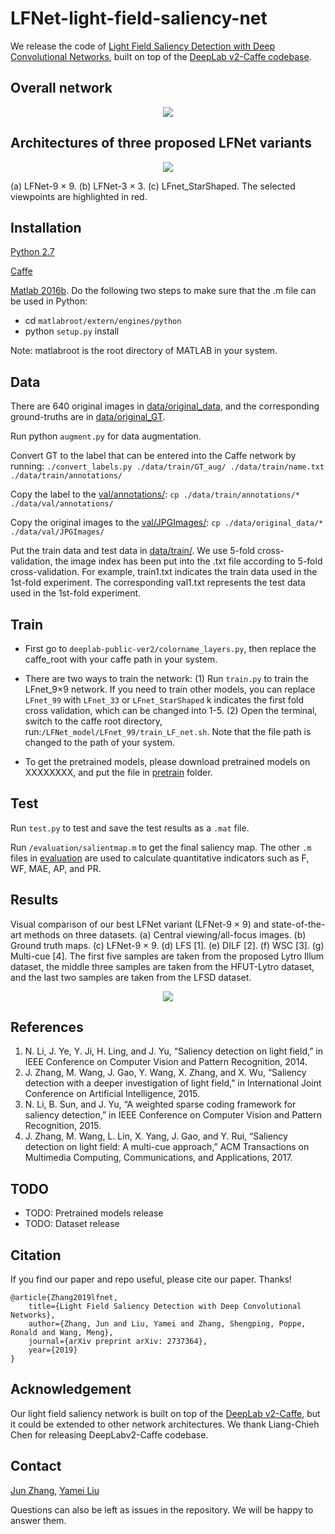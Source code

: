 ﻿# LFNet-light-field-saliency-net

We release the code of [Light Field Saliency Detection with Deep Convolutional Networks](XXXX), built on top of the  [DeepLab v2-Caffe codebase](https://bitbucket.org/aquariusjay/deeplab-public-ver2/src/master/).

## Overall network

<div style="text-align:center"><img src ="https://github.com/YaMeiLiu/LFNet-light-field-saliency-net/raw/master/framework.png" /></div>

## Architectures of three proposed LFNet variants 

<div style="text-align:center"><img src ="https://github.com/YaMeiLiu/LFNet-light-field-saliency-net/raw/master/LFNet.png" /></div>

  (a) LFNet-9 × 9. (b) LFNet-3 × 3. (c) LFnet_StarShaped. The selected viewpoints are highlighted in red.

## Installation

[Python 2.7](https://www.anaconda.com/distribution/) 

[Caffe](https://caffe.berkeleyvision.org/)

[Matlab 2016b](https://www.mathworks.com/products/matlab.html). 
Do the following two steps to make sure that the .m file can be used in Python:
- cd `matlabroot/extern/engines/python` 
- python `setup.py` install

Note: matlabroot is the root directory of MATLAB in your system.


## Data
There are 640 original images in [data/original_data](/data/original_data), and the corresponding ground-truths are in [data/original_GT](/data/original_GT).

Run python `augment.py` for data augmentation.

Convert GT to the label that can be entered into the Caffe network by running:
`./convert_labels.py ./data/train/GT_aug/ ./data/train/name.txt ./data/train/annotations/`

Copy the label to the [val/annotations/](	/data/val/annotations/):
`cp ./data/train/annotations/* ./data/val/annotations/`

Copy the original images to the [val/JPGImages/](/data/val/JPGImages/):
`cp ./data/original_data/* ./data/val/JPGImages/`

Put the train data and test data in [data/train/](/data/train/).
We use 5-fold cross-validation, the image index has been put into the .txt file according to 5-fold cross-validation.
For example, train1.txt indicates the train data used in the 1st-fold experiment. 
The corresponding val1.txt represents the test data used in the 1st-fold experiment.

## Train
* First go to `deeplab-public-ver2/colorname_layers.py`, then
replace the caffe_root with your caffe path in your system. 

* There are two ways to train the network:
(1) Run `train.py` to train the LFnet_9×9 network.
If you need to train other models, you can replace 	`LFnet_99` with `LFnet_33` or `LFnet_StarShaped`
k indicates the first fold cross validation, which can be changed into 1-5.
(2) Open the terminal, switch to the caffe root directory, 
run:`/LFNet_model/LFnet_99/train_LF_net.sh`. 
Note that the file path is changed to the path of your system.

* To get the pretrained models, please download pretrained models on XXXXXXXX, and put the file in  [pretrain](/pretrain) folder.

## Test

Run `test.py` to test and save the test results as a `.mat` file.

Run `/evaluation/salientmap.m` to get the final saliency map. The other `.m` files in [evaluation](	/evaluation/) are used to calculate quantitative indicators such as F,  WF,  MAE,  AP, and PR.


## Results

Visual comparison of our best LFNet variant (LFNet-9 × 9) and state-of-the-art methods on three datasets. (a) Central viewing/all-focus images. (b) Ground truth maps. (c) LFNet-9 × 9. (d) LFS [1]. (e) DILF [2]. (f) WSC [3]. (g) Multi-cue [4]. The first five samples are taken from the proposed Lytro Illum dataset, the middle three samples are taken from the HFUT-Lytro dataset, and the last two samples are taken from the LFSD dataset.

<div style="text-align:center"><img src ="https://github.com/YaMeiLiu/LFNet-light-field-saliency-net/raw/master/result.png" /></div>


## References
1. N. Li, J. Ye, Y. Ji, H. Ling, and J. Yu, “Saliency detection on light field,” in IEEE Conference on Computer Vision and Pattern Recognition, 2014.
2. J. Zhang, M. Wang, J. Gao, Y. Wang, X. Zhang, and X. Wu, “Saliency detection with a deeper investigation of light field,” in International Joint Conference on Artificial Intelligence, 2015.
3. N. Li, B. Sun, and J. Yu, “A weighted sparse coding framework for saliency detection,” in IEEE Conference on Computer Vision and Pattern Recognition, 2015.
4. J. Zhang, M. Wang, L. Lin, X. Yang, J. Gao, and Y. Rui, “Saliency detection on light field: A multi-cue approach,” ACM Transactions on Multimedia Computing, Communications, and Applications, 2017.

## TODO
-   TODO: Pretrained models release
-   TODO: Dataset release

## Citation

If you find our paper and repo useful, please cite our paper. Thanks!

```
@article{Zhang2019lfnet,
    title={Light Field Saliency Detection with Deep Convolutional Networks},
    author={Zhang, Jun and Liu, Yamei and Zhang, Shengping, Poppe, Ronald and Wang, Meng},
    journal={arXiv preprint arXiv: 2737364},
    year={2019}
}  
```

## Acknowledgement

Our light field saliency network is built on top of the  [DeepLab v2-Caffe](https://bitbucket.org/aquariusjay/deeplab-public-ver2/src/master/), but it could be extended to other network architectures. We thank Liang-Chieh Chen for releasing DeepLabv2-Caffe codebase.


## Contact

[Jun Zhang](mailto:zhangjun1126@gmail.com),  [Yamei Liu](mailto:liuarmg@gmail.com)

Questions can also be left as issues in the repository. We will be happy to answer them.
